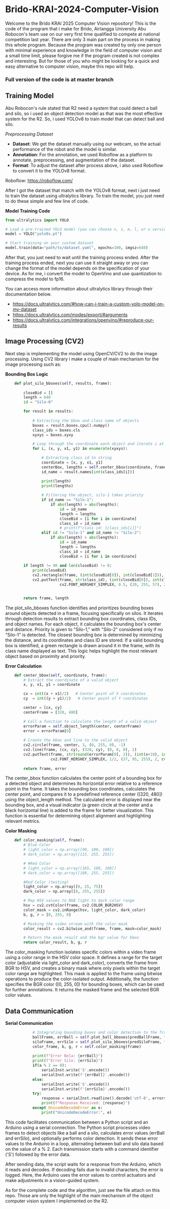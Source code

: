 # Brido-KRAI-2024-Computer-Vision
Welcome to the Brido KRAI 2025 Computer Vision repository! This is the code of the program that i make for Brido, Airlangga University Abu Robocon's team use on our very first time qualified to compete at national competition last year. There are only 3 main part on the process in making this whole program. Because the program was created by only one person with minimal experience and knowledge in the field of computer vision and a small time limit, please forgive me if the program created is not complex and interesting. But for those of you who might be looking for a quick and easy alternative to computer vision, maybe this repo will help.

### Full version of the code is at master branch

## Training Model
Abu Robocon's rule stated that R2 need a system that could detect a ball and silo, so i used an object detection model as that was the most effective system for the R2. So, i used YOLOv8 to train model that can detect ball and silo.

*Preprocessing Dataset*
- **Dataset**: We get the dataset manually using our  webcam, so the actual performance of the robot and the model is similar.
- **Annotation**: For the annotation, we used Roboflow as a platform to annotate, preprocessing, and augmentation of the dataset.
- **Format**: To adjust the dataset after process above, i also used Roboflow to convert it to the YOLOv8 format.

Roboflow: https://roboflow.com/


After I got the dataset that match with the YOLOv8 format, next i just need to train the dataset using ultralytics library. To train the model, you just need to do these simple and few line of code.

**Model Training Code**
```python
from ultralytics import YOLO

# Load a pre-trained YOLO model (you can choose n, s, m, l, or x versions)
model = YOLO("yolo9s.pt")

# Start training on your custom dataset
model.train(data="path/to/dataset.yaml", epochs=100, imgsz=640)
```

After that, you just need to wait until the training process ended. After the training process ended, next you can use it straight away or you can change the format of the model depends on the specification of your device. As for me, i convert the model to OpenVino and use quantization to compress the model to fp16.

You can access more information about ultralytics library through their documentation below.
- https://docs.ultralytics.com/#how-can-i-train-a-custom-yolo-model-on-my-dataset
- https://docs.ultralytics.com/modes/export/#arguments
- https://docs.ultralytics.com/integrations/openvino/#reproduce-our-results

## Image Processing (CV2)
Next step is implementing the model using OpenCV/CV2 to do the image processing. Using CV2 library i make a couple of main mechanism for the image processing such as:

**Bounding Box Logic**
```python
    def plot_silo_bboxes(self, results, frame):
    
        closeBid = []
        length = 640
        id = "Silo-0"

        for result in results:
            
            # Extracting the bbox and class name of objects
            boxes = result.boxes.cpu().numpy()
            class_ids = boxes.cls
            xyxys = boxes.xyxy

            # Loop through the coordinate each object and iterate i at the same time
            for i, (x, y, x1, y1) in enumerate(xyxys):

                # Extracting class id to string
                coordinate = [x, y, x1, y1]
                centerBox, lengths = self.center_bbox(coordinate, frame)
                id_name = result.names[int(class_ids[i])]

                print(length)
                print(lengths)
                
                # Filtering the object, silo-1 takes priority
                if id_name == "Silo-1":
                    if abs(length) > abs(lengths):
                        id = id_name
                        length = lengths
                        closeBid = [i for i in coordinate]
                        class_id = id_name                        
                        # print(f"class id: {class_ids[i]}")
                elif id != "Silo-1" and id_name != "Silo-2":
                    if abs(length) > abs(lengths):
                        id = id_name
                        length = lengths
                        class_id = id_name
                        closeBid = [i for i in coordinate]
                        
        if length != 90 and len(closeBid) != 0:
            print(closeBid)
            cv2.rectangle(frame, (int(closeBid[0]), int(closeBid[1])), (int(closeBid[2]), int(closeBid[3])), (50, 205, 50), 2)
            cv2.putText(frame, str(class_id), (int(closeBid[0]), int(closeBid[3]+15)), 
                        cv2.FONT_HERSHEY_SIMPLEX, 0.5, (20, 255, 57), 2, cv2.LINE_AA, False)


        return frame, length
```
The plot_silo_bboxes function identifies and prioritizes bounding boxes around objects detected in a frame, focusing specifically on silos. It iterates through detection results to extract bounding box coordinates, class IDs, and object names. For each object, it calculates the bounding box's center and distance. Priority is given to "Silo-1," with "Silo-2" considered only if no "Silo-1" is detected. The closest bounding box is determined by minimizing the distance, and its coordinates and class ID are stored. If a valid bounding box is identified, a green rectangle is drawn around it in the frame, with its class name displayed as text. This logic helps highlight the most relevant object based on proximity and priority.

**Error Calculation**
```python
    def center_bbox(self, coordinate, frame):
        # Extract the coordinate of a valid object
        x, y, x1, y1 = coordinate

        cx = int((x + x1)/2)   # Center point of X coordinates
        cy  = int((y + y1)/2)   # Center point of Y coordinates

        center = [cx, cy]
        centerFrame = [320, 480]

        # Call a function to calculate the length of a valid object
        errorParam = self.object_length(center, centerFrame)
        error = errorParam[0]
        
        # Create the bbox and line to the valid object
        cv2.circle(frame, center, 3, (0, 255, 0), -1)
        cv2.line(frame, (cx, cy), (320, cy), (0, 0, 0), 2)
        cv2.putText(frame, str(round(errorParam[0], 2)), (int(x+10), int(y+20)), 
                    cv2.FONT_HERSHEY_SIMPLEX, 1/2, (37, 95, 255), 2, cv2.LINE_AA, False)
        
        return frame, error
```
The center_bbox function calculates the center point of a bounding box for a detected object and determines its horizontal error relative to a reference point in the frame. It takes the bounding box coordinates, calculates the center point, and compares it to a predefined reference center ([320, 480]) using the object_length method. The calculated error is displayed near the bounding box, and a visual indicator (a green circle at the center and a black horizontal line) is added to the frame for better visualization. This function is essential for determining object alignment and highlighting relevant metrics.

**Color Masking**
```python
    def color_masking(self, frame):
        # Blue Color
        # light_color = np.array([90, 100, 100])
        # dark_color = np.array([115, 255, 255])

        # #Red Color
        # light_color = np.array([165, 180, 180])
        # dark_color = np.array([180, 255, 255])

        #Red Color (testing)
        light_color = np.array([0, 25, 75])
        dark_color = np.array([8, 255, 255])

        # Map HSV values to RGB light to dark color range
        hsv = cv2.cvtColor(frame, cv2.COLOR_BGR2HSV)
        color_mask = cv2.inRange(hsv, light_color, dark_color)
        b, g, r = [0, 255, 0]

        # Masking the video stream with the color mask
        color_result = cv2.bitwise_and(frame, frame, mask=color_mask)

        # Return the mask result and the bgr value for bbox
        return color_result, b, g, r
```
The color_masking function isolates specific colors within a video frame using a color range in the HSV color space. It defines a range for the target color (adjustable via light_color and dark_color), converts the frame from BGR to HSV, and creates a binary mask where only pixels within the target color range are highlighted. This mask is applied to the frame using bitwise operations to produce the color-isolated output. Additionally, the function specifies the BGR color ([0, 255, 0]) for bounding boxes, which can be used for further annotations. It returns the masked frame and the selected BGR color values.

## Data Communication
**Serial Communication**
```python
            # Integrating bounding boxes and color detection to the frame
            ballFrame, errBall = self.plot_ball_bboxes(predBallFrame, frame)
            siloFrame, errSilo = self.plot_silo_bboxes(predSiloFrame, frame2)
            color_frame, b, g, r = self.color_masking(frame)
            
            print(f"Error Bola: {errBall}")
            print(f"Error Silo: {errSilo}")
            if(a % 2 == 0):
                serialInst.write('S'.encode())
                serialInst.write(f'{errBall}'.encode())
            else:
                serialInst.write('S'.encode())
                serialInst.write(f'{errSilo}'.encode())     
            try:
                response = serialInst.readline().decode('utf-8', errors='ignore').strip() # Read the response from Arduino
                print(f"Response Received: {response}")
            except UnicodeDecodeError as e:
                print("UnicodeDecodeError:", e)
```

This code facilitates communication between a Python script and an Arduino using a serial connection. The Python script processes video frames to detect objects like a ball and a silo, calculates error values (errBall and errSilo), and optionally performs color detection. It sends these error values to the Arduino in a loop, alternating between ball and silo data based on the value of a % 2. Each transmission starts with a command identifier ('S') followed by the error data.

After sending data, the script waits for a response from the Arduino, which it reads and decodes. If decoding fails due to invalid characters, the error is logged. Here, the Arduino uses the error values to control actuators and make adjustments in a vision-guided system.


As for the complete code and the algorithm, just see the file attach on this repo. Those are only the highlight of the main mechanism of the object computer vision system I implemented on the R2.
